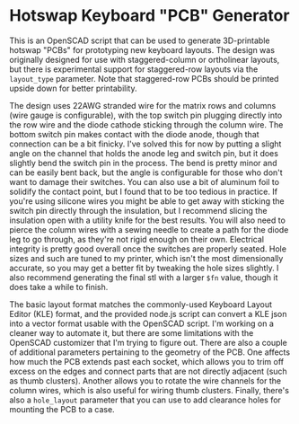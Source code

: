 # Hotswap Keyboard "PCB" Generator
This is an OpenSCAD script that can be used to generate 3D-printable hotswap "PCBs" for prototyping new keyboard layouts. The design was originally designed for use with staggered-column or ortholinear layouts, but there is experimental support for staggered-row layouts via the `layout_type` parameter. Note that staggered-row PCBs should be printed upside down for better printability.

The design uses 22AWG stranded wire for the matrix rows and columns (wire gauge is configurable), with the top switch pin plugging directly into the row wire and the diode cathode sticking through the column wire. The bottom switch pin makes contact with the diode anode, though that connection can be a bit finicky. I've solved this for now by putting a slight angle on the channel that holds the anode leg and switch pin, but it does slightly bend the switch pin in the process. The bend is pretty minor and can be easily bent back, but the angle is configurable for those who don't want to damage their switches. You can also use a bit of aluminum foil to solidify the contact point, but I found that to be too tedious in practice. If you're using silicone wires you might be able to get away with sticking the switch pin directly through the insulation, but I recommend slicing the insulation open with a utility knife for the best results. You will also need to pierce the column wires with a sewing needle to create a path for the diode leg to go through, as they're not rigid enough on their own. Electrical integrity is pretty good overall once the switches are properly seated. Hole sizes and such are tuned to my printer, which isn't the most dimensionally accurate, so you may get a better fit by tweaking the hole sizes slightly. I also recommend generating the final stl with a larger `$fn` value, though it does take a while to finish.

The basic layout format matches the commonly-used Keyboard Layout Editor (KLE) format, and the provided node.js script can convert a KLE json into a vector format usable with the OpenSCAD script. I'm working on a cleaner way to automate it, but there are some limitations with the OpenSCAD customizer that I'm trying to figure out. There are also a couple of additional parameters pertaining to the geometry of the PCB. One affects how much the PCB extends past each socket, which allows you to trim off excess on the edges and connect parts that are not directly adjacent (such as thumb clusters). Another allows you to rotate the wire channels for the column wires, which is also useful for wiring thumb clusters. Finally, there's also a `hole_layout` parameter that you can use to add clearance holes for mounting the PCB to a case.
